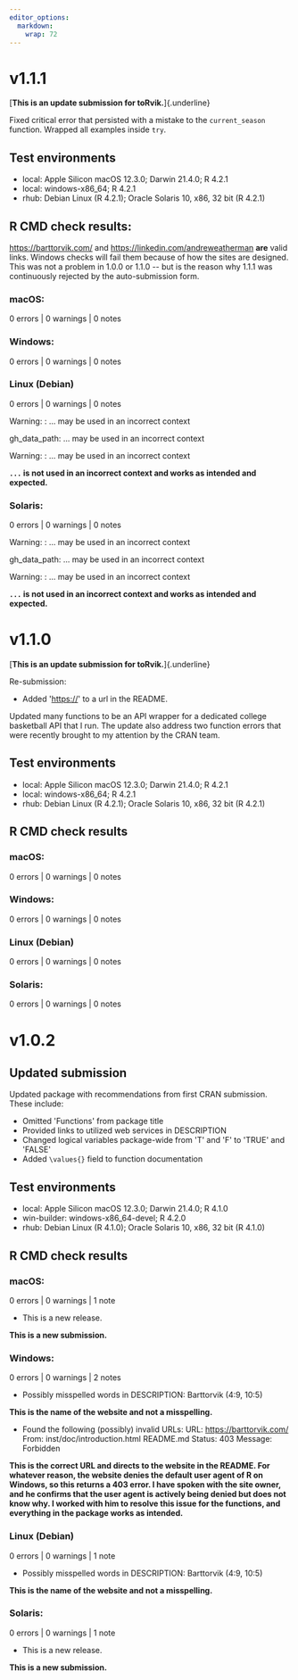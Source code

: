 ```yaml
---
editor_options: 
  markdown: 
    wrap: 72
---
```


# v1.1.1

[**This is an update submission for toRvik.**]{.underline}

Fixed critical error that persisted with a mistake to the
`current_season` function. Wrapped all examples inside `try`.

## Test environments

-   local: Apple Silicon macOS 12.3.0; Darwin 21.4.0; R 4.2.1
-   local: windows-x86_64; R 4.2.1
-   rhub: Debian Linux (R 4.2.1); Oracle Solaris 10, x86, 32 bit (R
    4.2.1)

## R CMD check results:

<https://barttorvik.com/> and <https://linkedin.com/andreweatherman>
**are** valid links. Windows checks will fail them because of how the
sites are designed. This was not a problem in 1.0.0 or 1.1.0 -- but is
the reason why 1.1.1 was continuously rejected by the auto-submission
form.

### macOS:

0 errors \| 0 warnings \| 0 notes

### Windows:

0 errors \| 0 warnings \| 0 notes

### Linux (Debian)

0 errors \| 0 warnings \| 0 notes

Warning: <anonymous>: ... may be used in an incorrect context

gh_data_path: ... may be used in an incorrect context

Warning: <anonymous>: ... may be used in an incorrect context

**`...` is not used in an incorrect context and works as intended and
expected.**

### Solaris:

0 errors \| 0 warnings \| 0 notes

Warning: <anonymous>: ... may be used in an incorrect context

gh_data_path: ... may be used in an incorrect context

Warning: <anonymous>: ... may be used in an incorrect context

**`...` is not used in an incorrect context and works as intended and
expected.**

# v1.1.0

[**This is an update submission for toRvik.**]{.underline}

Re-submission:

-   Added '<https://>' to a url in the README.

Updated many functions to be an API wrapper for a dedicated college
basketball API that I run. The update also address two function errors
that were recently brought to my attention by the CRAN team.

## Test environments

-   local: Apple Silicon macOS 12.3.0; Darwin 21.4.0; R 4.2.1
-   local: windows-x86_64; R 4.2.1
-   rhub: Debian Linux (R 4.2.1); Oracle Solaris 10, x86, 32 bit (R
    4.2.1)

## R CMD check results

### macOS:

0 errors \| 0 warnings \| 0 notes

### Windows:

0 errors \| 0 warnings \| 0 notes

### Linux (Debian)

0 errors \| 0 warnings \| 0 notes

### Solaris:

0 errors \| 0 warnings \| 0 notes

# v1.0.2

## Updated submission

Updated package with recommendations from first CRAN submission. These
include:

-   Omitted 'Functions' from package title
-   Provided links to utilized web services in DESCRIPTION
-   Changed logical variables package-wide from 'T' and 'F' to 'TRUE'
    and 'FALSE'
-   Added `\values{}` field to function documentation

## Test environments

-   local: Apple Silicon macOS 12.3.0; Darwin 21.4.0; R 4.1.0
-   win-builder: windows-x86_64-devel; R 4.2.0
-   rhub: Debian Linux (R 4.1.0); Oracle Solaris 10, x86, 32 bit (R
    4.1.0)

## R CMD check results

### macOS:

0 errors \| 0 warnings \| 1 note

-   This is a new release.

**This is a new submission.**

### Windows:

0 errors \| 0 warnings \| 2 notes

-   Possibly misspelled words in DESCRIPTION: Barttorvik (4:9, 10:5)

**This is the name of the website and not a misspelling.**

-   Found the following (possibly) invalid URLs: URL:
    <https://barttorvik.com/> From: inst/doc/introduction.html README.md
    Status: 403 Message: Forbidden

**This is the correct URL and directs to the website in the README. For
whatever reason, the website denies the default user agent of R on
Windows, so this returns a 403 error. I have spoken with the site owner,
and he confirms that the user agent is actively being denied but does
not know why. I worked with him to resolve this issue for the functions,
and everything in the package works as intended.**

### Linux (Debian)

0 errors \| 0 warnings \| 1 note

-   Possibly misspelled words in DESCRIPTION: Barttorvik (4:9, 10:5)

**This is the name of the website and not a misspelling.**

### Solaris:

0 errors \| 0 warnings \| 1 note

-   This is a new release.

**This is a new submission.**
